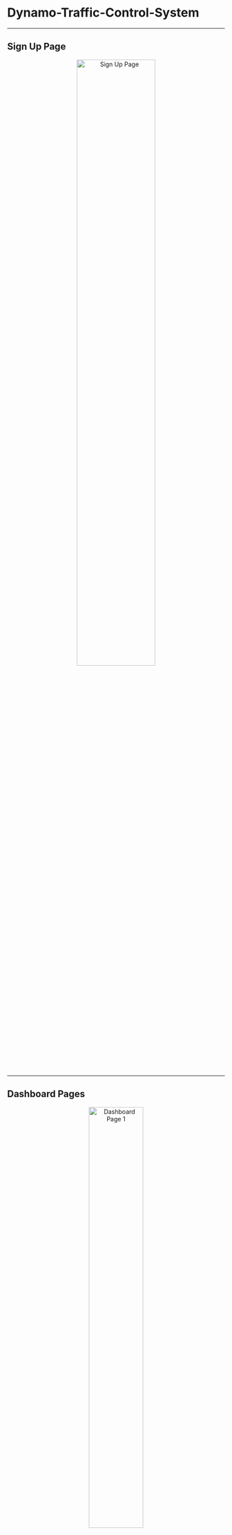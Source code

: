 # Dynamo-Traffic-Control-System

---

## Sign Up Page

<p align="center">
  <img src="https://github.com/user-attachments/assets/b28cc1c9-4dac-4891-8e94-17a88f016563" alt="Sign Up Page" width="60%" />
</p>

---

## Dashboard Pages

<p align="center">
  <img src="https://github.com/user-attachments/assets/733795f2-b1b6-43f2-a86c-bfcfc21f7c95" alt="Dashboard Page 1" width="50%" />
  <img src="https://github.com/user-attachments/assets/aa5a12bf-d7c8-4afc-9122-a8eecfdd0981" alt="Dashboard Page 2" width="50%" />
  <img src="https://github.com/user-attachments/assets/d5abadd2-d154-495e-a32c-b532d737cc61" alt="Dashboard Page 3" width="50%" />
</p>

---

## Map Overview

<p align="center">
  <img src="https://github.com/user-attachments/assets/b4b06feb-706c-4b51-928d-f46f021886b4" alt="Map Overview 1" width="45%" />
  <img src="https://github.com/user-attachments/assets/c4ef3f6e-4b90-4017-9582-9af860400d1a" alt="Map Overview 2" width="45%" />
</p>

---

## Signal Control

<p align="center">
  <img src="https://github.com/user-attachments/assets/efe13440-0617-48d1-9bdb-a4071b182488" alt="Signal Control 1" width="45%" />
  <img src="https://github.com/user-attachments/assets/b412860a-6b82-467e-89cb-8884b64d371e" alt="Signal Control 2" width="45%" />
</p>

---

## Logs

<p align="center">
  <img src="https://github.com/user-attachments/assets/a446b401-18b5-41ef-a79c-4146edc08002" alt="Logs Page" width="60%" />
</p>

---

## Admin

<p align="center">
  <img src="https://github.com/user-attachments/assets/d60c5778-281c-465b-8244-7a20ed81ad75" alt="Admin Page 1" width="45%" />
  <img src="https://github.com/user-attachments/assets/81c36c00-52fd-42d4-a0b5-535e68e3a7d8" alt="Admin Page 2" width="45%" />
</p>
